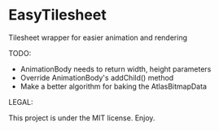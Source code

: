 EasyTilesheet
=============

Tilesheet wrapper for easier animation and rendering

TODO:

* AnimationBody needs to return width, height parameters
* Override AnimationBody's addChild() method
* Make a better algorithm for baking the AtlasBitmapData

LEGAL:

This project is under the MIT license. Enjoy.